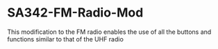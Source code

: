 # SA342-FM-Radio-Mod
 This modification to the FM radio enables the use of all the buttons and functions similar to that of the UHF radio
